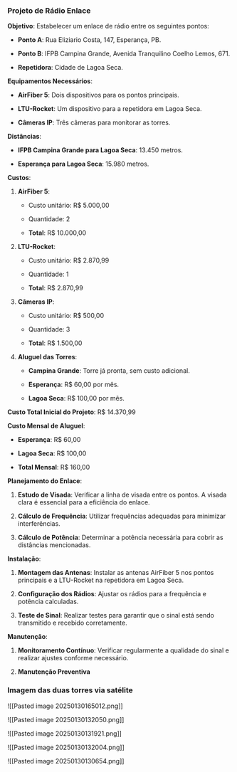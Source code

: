 ### Projeto de Rádio Enlace

**Objetivo**: Estabelecer um enlace de rádio entre os seguintes pontos:

- **Ponto A**: Rua Eliziario Costa, 147, Esperança, PB.
    
- **Ponto B**: IFPB Campina Grande, Avenida Tranquilino Coelho Lemos, 671.
    
- **Repetidora**: Cidade de Lagoa Seca.
    

**Equipamentos Necessários**:

- **AirFiber 5**: Dois dispositivos para os pontos principais.
    
- **LTU-Rocket**: Um dispositivo para a repetidora em Lagoa Seca.
    
- **Câmeras IP**: Três câmeras para monitorar as torres.
    

**Distâncias**:

- **IFPB Campina Grande para Lagoa Seca**: 13.450 metros.
    
- **Esperança para Lagoa Seca**: 15.980 metros.
    

**Custos**:

1. **AirFiber 5**:
    
    - Custo unitário: R$ 5.000,00
        
    - Quantidade: 2
        
    - **Total**: R$ 10.000,00
        
2. **LTU-Rocket**:
    
    - Custo unitário: R$ 2.870,99
        
    - Quantidade: 1
        
    - **Total**: R$ 2.870,99
        
3. **Câmeras IP**:
    
    - Custo unitário: R$ 500,00
        
    - Quantidade: 3
        
    - **Total**: R$ 1.500,00
        
4. **Aluguel das Torres**:
    
    - **Campina Grande**: Torre já pronta, sem custo adicional.
        
    - **Esperança**: R$ 60,00 por mês.
        
    - **Lagoa Seca**: R$ 100,00 por mês.
        

**Custo Total Inicial do Projeto**: R$ 14.370,99

**Custo Mensal de Aluguel**:

- **Esperança**: R$ 60,00
    
- **Lagoa Seca**: R$ 100,00
    
- **Total Mensal**: R$ 160,00
    

**Planejamento do Enlace**:

1. **Estudo de Visada**: Verificar a linha de visada entre os pontos. A visada clara é essencial para a eficiência do enlace.
    
2. **Cálculo de Frequência**: Utilizar frequências adequadas para minimizar interferências.
    
3. **Cálculo de Potência**: Determinar a potência necessária para cobrir as distâncias mencionadas.
    

**Instalação**:

1. **Montagem das Antenas**: Instalar as antenas AirFiber 5 nos pontos principais e a LTU-Rocket na repetidora em Lagoa Seca.
    
2. **Configuração dos Rádios**: Ajustar os rádios para a frequência e potência calculadas.
    
3. **Teste de Sinal**: Realizar testes para garantir que o sinal está sendo transmitido e recebido corretamente.
    

**Manutenção**:

1. **Monitoramento Contínuo**: Verificar regularmente a qualidade do sinal e realizar ajustes conforme necessário.
    
2. **Manutenção Preventiva**




### Imagem das duas torres via satélite 
![[Pasted image 20250130165012.png]]







![[Pasted image 20250130132050.png]]




![[Pasted image 20250130131921.png]]



![[Pasted image 20250130132004.png]]





![[Pasted image 20250130130654.png]]

